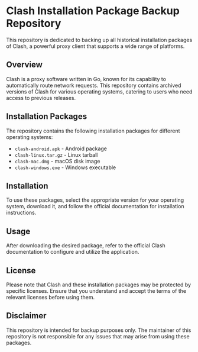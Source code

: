 # Clash Installation Package Backup Repository

This repository is dedicated to backing up all historical installation packages of Clash, a powerful proxy client that supports a wide range of platforms.

## Overview

Clash is a proxy software written in Go, known for its capability to automatically route network requests. This repository contains archived versions of Clash for various operating systems, catering to users who need access to previous releases.

## Installation Packages

The repository contains the following installation packages for different operating systems:

- `clash-android.apk` - Android package
- `clash-linux.tar.gz` - Linux tarball
- `clash-mac.dmg` - macOS disk image
- `clash-windows.exe` - Windows executable

## Installation

To use these packages, select the appropriate version for your operating system, download it, and follow the official documentation for installation instructions.

## Usage

After downloading the desired package, refer to the official Clash documentation to configure and utilize the application.


## License

Please note that Clash and these installation packages may be protected by specific licenses. Ensure that you understand and accept the terms of the relevant licenses before using them.

## Disclaimer

This repository is intended for backup purposes only. The maintainer of this repository is not responsible for any issues that may arise from using these packages.
